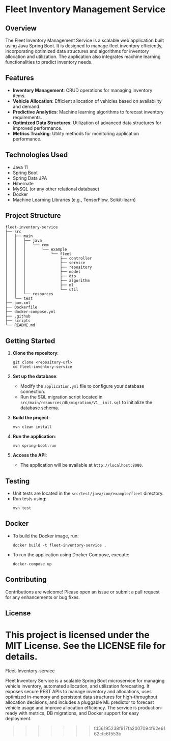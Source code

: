 # Fleet Inventory Management Service

## Overview
The Fleet Inventory Management Service is a scalable web application built using Java Spring Boot. It is designed to manage fleet inventory efficiently, incorporating optimized data structures and algorithms for inventory allocation and utilization. The application also integrates machine learning functionalities to predict inventory needs.

## Features
- **Inventory Management**: CRUD operations for managing inventory items.
- **Vehicle Allocation**: Efficient allocation of vehicles based on availability and demand.
- **Predictive Analytics**: Machine learning algorithms to forecast inventory requirements.
- **Optimized Data Structures**: Utilization of advanced data structures for improved performance.
- **Metrics Tracking**: Utility methods for monitoring application performance.

## Technologies Used
- Java 11
- Spring Boot
- Spring Data JPA
- Hibernate
- MySQL (or any other relational database)
- Docker
- Machine Learning Libraries (e.g., TensorFlow, Scikit-learn)

## Project Structure
```
fleet-inventory-service
├── src
│   ├── main
│   │   ├── java
│   │   │   └── com
│   │   │       └── example
│   │   │           └── fleet
│   │   │               ├── controller
│   │   │               ├── service
│   │   │               ├── repository
│   │   │               ├── model
│   │   │               ├── dto
│   │   │               ├── algorithm
│   │   │               ├── ml
│   │   │               └── util
│   │   └── resources
│   └── test
├── pom.xml
├── Dockerfile
├── docker-compose.yml
├── .github
├── scripts
└── README.md
```

## Getting Started
1. **Clone the repository**:
   ```
   git clone <repository-url>
   cd fleet-inventory-service
   ```

2. **Set up the database**:
   - Modify the `application.yml` file to configure your database connection.
   - Run the SQL migration script located in `src/main/resources/db/migration/V1__init.sql` to initialize the database schema.

3. **Build the project**:
   ```
   mvn clean install
   ```

4. **Run the application**:
   ```
   mvn spring-boot:run
   ```

5. **Access the API**:
   - The application will be available at `http://localhost:8080`.

## Testing
- Unit tests are located in the `src/test/java/com/example/fleet` directory.
- Run tests using:
  ```
  mvn test
  ```

## Docker
- To build the Docker image, run:
  ```
  docker build -t fleet-inventory-service .
  ```
- To run the application using Docker Compose, execute:
  ```
  docker-compose up
  ```

## Contributing
Contributions are welcome! Please open an issue or submit a pull request for any enhancements or bug fixes.

## License
This project is licensed under the MIT License. See the LICENSE file for details.
=======
Fleet-Inventory-service

Fleet Inventory Service is a scalable Spring Boot microservice for managing vehicle inventory, automated allocation, and utilization forecasting. It exposes secure REST APIs to manage inventory and allocations, uses optimized in-memory and persistent data structures for high-throughput allocation decisions, and includes a pluggable ML predictor to forecast vehicle usage and improve allocation efficiency. The service is production-ready with metrics, DB migrations, and Docker support for easy deployment.

>>>>>>> fd56195238f917fa2007094f62e6162cfc6f553b
